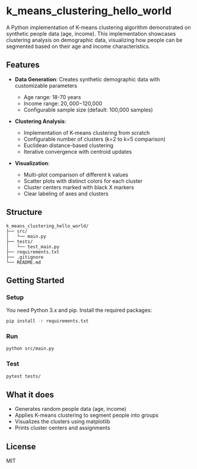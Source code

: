 # k_means_clustering_hello_world

A Python implementation of K-means clustering algorithm demonstrated on synthetic people data (age, income). This implementation showcases clustering analysis on demographic data, visualizing how people can be segmented based on their age and income characteristics.

## Features

- **Data Generation**: Creates synthetic demographic data with customizable parameters
  - Age range: 18-70 years
  - Income range: $20,000-$120,000
  - Configurable sample size (default: 100,000 samples)

- **Clustering Analysis**: 
  - Implementation of K-means clustering from scratch
  - Configurable number of clusters (k=2 to k=5 comparison)
  - Euclidean distance-based clustering
  - Iterative convergence with centroid updates

- **Visualization**:
  - Multi-plot comparison of different k values
  - Scatter plots with distinct colors for each cluster
  - Cluster centers marked with black X markers
  - Clear labeling of axes and clusters

## Structure

```
k_means_clustering_hello_world/
├── src/
│   └── main.py
├── tests/
│   └── test_main.py
├── requirements.txt
├── .gitignore
└── README.md
```

## Getting Started

### Setup

You need Python 3.x and pip. Install the required packages:

```sh
pip install -r requirements.txt
```

### Run

```sh
python src/main.py
```

### Test

```sh
pytest tests/
```

## What it does

- Generates random people data (age, income)
- Applies K-means clustering to segment people into groups
- Visualizes the clusters using matplotlib
- Prints cluster centers and assignments

## License

MIT